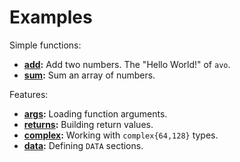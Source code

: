 # Examples

Simple functions:

* **[add](add):** Add two numbers. The "Hello World!" of `avo`.
* **[sum](sum):** Sum an array of numbers.

Features:

* **[args](args):** Loading function arguments.
* **[returns](returns):** Building return values.
* **[complex](complex):** Working with `complex{64,128}` types.
* **[data](data):** Defining `DATA` sections.
